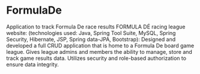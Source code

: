 # FormulaDe
Application to track Formula De race results
FORMULA DÉ racing league website:
(technologies used: Java, Spring Tool Suite, MySQL, Spring Security, Hibernate, JSP, Spring data-JPA, Bootstrap):
Designed and developed a full CRUD application that is home to a Formula De board game league.
Gives league admins and members the ability to manage, store and track game results data.
Utilizes security and role-based authorization to ensure data integrity.
